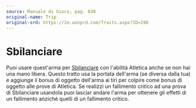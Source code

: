 ```yaml
---
source: Manuale di Gioco, pag. 638
original-name: Trip
original-srd: https://2e.aonprd.com/Traits.aspx?ID=196
---
```


# Sbilanciare

Puoi usare quest'arma per [Sbilanciare](/azioni/abilita/sbilanciare) con
l'abilità Atletica anche se non hai una mano libera. Questo tratto usa la
portata dell'arma (se diversa dalla tua) e aggiunge il bonus di oggetto
dell'arma ai tiri per colpire come bonus di oggetto alle prove di Atletica. Se
realizzi un fallimento critico ad una prova di Sbilanciare usandola puoi lasciar
andare l'arma per ottenere gli effetti di un fallimento anziché quelli di un
fallimento critico.
